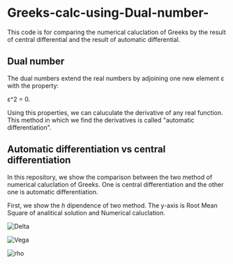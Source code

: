 # Greeks-calc-using-Dual-number-
This code is for comparing the numerical caluclation of Greeks by the result of central differential and the result of automatic  differential.

## Dual number 
The dual numbers extend the real numbers by adjoining one new element ε with the property:

ε^2 = 0. 

Using this properties, we can caluculate the derivative of any real function. This method in which we find the derivatives is called "automatic differentiation".

## Automatic differentiation vs central differentiation
In this repository, we show the comparison between the two method of numerical caluclation of Greeks. One is central differentiation and the other one is automatic differentiation.

First, we show the *h* dipendence of two method. The y-axis is Root Mean Square of analitical solution and Numerical caluclation.


![Delta](https://user-images.githubusercontent.com/54795218/79705371-68c93480-82f0-11ea-936f-14a8cb3561b9.png)

![Vega](https://user-images.githubusercontent.com/54795218/79705398-88f8f380-82f0-11ea-9aa6-3aff4e349895.png)

![rho](https://user-images.githubusercontent.com/54795218/79705401-8bf3e400-82f0-11ea-822f-cbd89b1ccf79.png)
